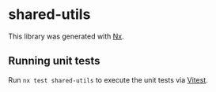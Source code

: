 # shared-utils

This library was generated with [Nx](https://nx.dev).

## Running unit tests

Run `nx test shared-utils` to execute the unit tests via
[Vitest](https://vitest.dev/).
